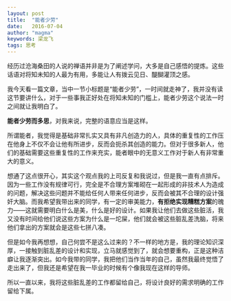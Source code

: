 ```yaml
---
layout: post
title:  "能者少劳"
date:   2016-07-04 
author: "magma"
keywords: 梁龙飞
tags: 思考
---
```


经历过沧海桑田的人说的禅语并非是为了阐述学问，大多是自己感悟的提炼。这些话语对将知未知的人最为有用，多能让人有拨云见日、醍醐灌顶之感。

我今天看一篇文章，当中一节小标题是“能者少劳”，一时间就走神了，我并没有读这节要讲什么，对于一些事我正好处在将知未知的门槛上，能者少劳这个说法一时之间就让我明白了。

**能者少劳而多思**，对我来说，完整的语意应当是这样。

所谓能者，我觉得是基础非常扎实又具有非凡创造力的人，具体的重复性的工作压在他身上不仅不会让他有所进步，反而会扼杀其创造的能力。但对于很多新人，他们的基础需要这些重复性的工作来充实，能者眼中的无意义工作对于新人有非常重大的意义。

想通了这点很开心，其实这个观点我的上司反复和我说过，但是我一直有点排斥。因为一些工作没有规律可行，完全是不合理方案堆砌在一起形成的非技术人为造成的问题，解决这些问题并不能给任何人带来任何进步，反而会被其不合理的设计强奸大脑。而我希望我带出来的同学，有一定的审美能力，**有拒绝实现糟糕方案**的魄力——这就需要明白什么是美，什么是好的设计。如果我让他们去做这些脏活，我又没有时间给他们说这些方案为什么是一坨屎，他们就会被这些脏乱差洗脑，将来他们拿出的方案就会是这些七拼八凑。

但是如今我再想想，自己何尝不是这么过来的？不一样的地方是，我的理论知识深厚，一接触到脏乱差的设计和实现，立马就感觉到了，就会想要重构，正是这种洁癖让我逐渐突出。如今我带的同学，我把他们当作当年的自己，虽然我最终觉悟了走出来了，但我还是希望在我一毕业的时候有个像我现在这样的导师。

所以一直以来，我将这些脏乱差的工作都留给自己，将设计良好的需求明确的工作留给下属。




